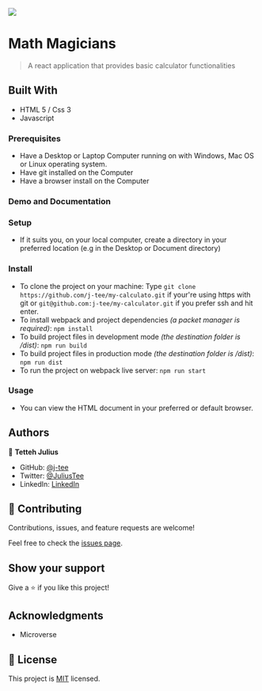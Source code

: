 ![](https://img.shields.io/badge/Microverse-blueviolet)

# Math Magicians

> A react application that provides basic calculator functionalities


## Built With

- HTML 5 / Css 3
- Javascript

### Prerequisites

- Have a Desktop or Laptop Computer running on with Windows, Mac OS or Linux operating system.
- Have git installed on the Computer
- Have a browser install on the Computer

### Demo and Documentation
<!-- - [Live Demo](https://j-tee.github.io/my-calculator/dist/)
- [Project Documentation Link](https://drive.google.com) -->

### Setup

- If it suits you, on your local computer, create a directory in your preferred location (e.g in the Desktop or Document directory)

### Install
- To clone the project on your machine: Type `git clone https://github.com/j-tee/my-calculato.git` if your're using https with git or `git@github.com:j-tee/my-calculator.git` if you prefer ssh and hit enter.
- To install webpack and project dependencies _(a packet manager is required)_:
`npm install`
- To build project files in development mode _(the destination folder is /dist)_:
`npm run build`
- To build project files in production mode _(the destination folder is /dist)_:
`npm run dist`
- To run the project on webpack live server:
`npm run start`
 

### Usage

- You can view the HTML document in your preferred or default browser.


## Authors

👤 **Tetteh Julius**
- GitHub: [@j-tee](https://github.com/j-tee)
- Twitter: [@JuliusTee](https://twitter.com/JuliusTee)
- LinkedIn: [LinkedIn](https://www.linkedin.com/in/julius-tetteh-0121ab7b)


## 🤝 Contributing

Contributions, issues, and feature requests are welcome!

Feel free to check the [issues page](../../issues/).

## Show your support

Give a ⭐️ if you like this project!

## Acknowledgments
- Microverse

## 📝 License

This project is [MIT](./LICENSE) licensed.



